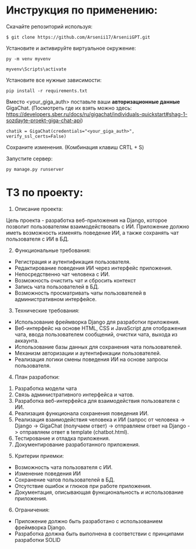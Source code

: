 
# Инструкция по применению:

Скачайте репозиторий используя:
```
$ git clone https://github.com/Arsenii17/ArseniiGPT.git
```
Установите и активируйте виртуальное окружение:

```
py -m venv myvenv
```
```
myvenv\Scripts\activate
```

Установите все нужные зависимости:
```
pip install -r requirements.txt
```

Вместо <your_giga_auth> поставьте ваши __авторизационные данные__ GigaChat. (Посмотреть где их взять можно здесь: https://developers.sber.ru/docs/ru/gigachat/individuals-quickstart#shag-1-sozdayte-proekt-giga-chat-api)

```
chatik = GigaChat(credentials="<your_giga_auth>", verify_ssl_certs=False)
```

Сохраните изменения. (Комбинация клавиш CRTL + S)


Запустите сервер:

```
py manage.py runserver
```


# ТЗ по проекту:
1. Описание проекта:

Цель проекта - разработка веб-приложения на Django, которое позволит пользователям взаимодействовать с ИИ. Приложение должно иметь возможность изменять поведение ИИ, а также сохранять чат пользователя с ИИ в БД.

2. Функциональные требования:

- Регистрация и аутентификация пользователя.
- Редактирование поведения ИИ через интерфейс приложения.
- Непосредственно чат человека с ИИ.
- Возможность очистить чат и сбросить контекст
- Запись чата пользователей в БД.
- Возможность просматривать чаты пользователей в административном интерфейсе.

3. Технические требования:

- Использование фреймворка Django для разработки приложения.
- Веб-интерфейс на основе HTML, CSS и JavaScript для отображения чата, ввода пользователем сообщений, очистки чата, выхода из аккаунта.
- Использование базы данных для сохранения чата пользователей.
- Механизм авторизации и аутентификации пользователей.
- Реализация логики смены поведения ИИ на основе запросы пользователя.

4. План разработки:

1) Разработка модели чата
2) Связь административного интерфейса и чатов.
3) Разработка веб-интерфейса для взаимодействия пользователя с ИИ.
4) Реализация функционала сохранения поведения ИИ.
5) Реализация взаимодействия человека и ИИ (запрос от человека -> Django -> GigaChat (получаем ответ) -> отправляем ответ на Django -> отправляем ответ в template (chatbot.html).
6) Тестирование и отладка приложения.
7) Документирование разработанного приложения. 

5. Критерии приемки:

- Возможность чата пользователя с ИИ.
- Изменение поведения ИИ
- Сохранение чатов пользователей в БД.
- Отсутствие ошибок и глюков при работе приложения.
- Документация, описывающая функциональность и использование приложения.

6. Ограничения:

- Приложение должно быть разработано с использованием фреймворка Django.
- Разработка должна быть выполнена в соответствии с принципами разработки SOLID
